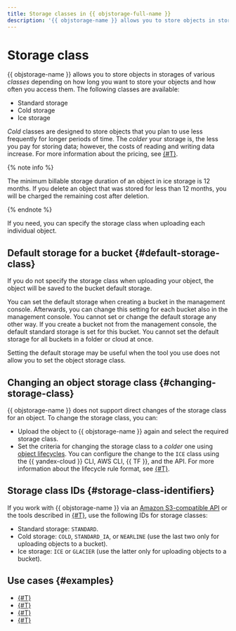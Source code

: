 ```yaml
---
title: Storage classes in {{ objstorage-full-name }}
description: '{{ objstorage-name }} allows you to store objects in storages of various classes depending on how long you want to store your objects and how often you access them. You can choose between a standard, cold, and ice storage.'
---
```


# Storage class

{{ objstorage-name }} allows you to store objects in storages of various _classes_ depending on how long you want to store your objects and how often you access them. The following classes are available:

* Standard storage
* Cold storage
* Ice storage

_Cold_ classes are designed to store objects that you plan to use less frequently for longer periods of time. The _colder_ your storage is, the less you pay for storing data; however, the costs of reading and writing data increase. For more information about the pricing, see [{#T}](../pricing.md).


{% note info %}

The minimum billable storage duration of an object in ice storage is 12 months. If you delete an object that was stored for less than 12 months, you will be charged the remaining cost after deletion.

{% endnote %}


If you need, you can specify the storage class when uploading each individual object.

## Default storage for a bucket {#default-storage-class}

If you do not specify the storage class when uploading your object, the object will be saved to the bucket default storage.

You can set the default storage when creating a bucket in the management console. Afterwards, you can change this setting for each bucket also in the management console. You cannot set or change the default storage any other way. If you create a bucket not from the management console, the default standard storage is set for this bucket. You cannot set the default storage for all buckets in a folder or cloud at once.

Setting the default storage may be useful when the tool you use does not allow you to set the object storage class.

## Changing an object storage class {#changing-storage-class}

{{ objstorage-name }} does not support direct changes of the storage class for an object. To change the storage class, you can:

- Upload the object to {{ objstorage-name }} again and select the required storage class.
- Set the criteria for changing the storage class to a _colder_ one using [object lifecycles](lifecycles.md). You can configure the change to the `ICE` class using the {{ yandex-cloud }} CLI, AWS CLI, {{ TF }}, and the API. For more information about the lifecycle rule format, see [{#T}](../s3/api-ref/lifecycles/xml-config.md).

## Storage class IDs {#storage-class-identifiers}

If you work with {{ objstorage-name }} via an [Amazon S3-compatible API](../s3/index.md) or the tools described in [{#T}](../tools/index.md), use the following IDs for storage classes:

* Standard storage: `STANDARD`.
* Cold storage: `COLD`, `STANDARD_IA`, or `NEARLINE` (use the last two only for uploading objects to a bucket).
* Ice storage: `ICE` or `GLACIER` (use the latter only for uploading objects to a bucket).


## Use cases {#examples}

* [{#T}](../tutorials/greenplum-yezzey.md)
* [{#T}](../tutorials/log-ingestion.md)
* [{#T}](../tutorials/hystax-backup.md)
* [{#T}](../tutorials/clickhouse-hybrid-storage.md)

